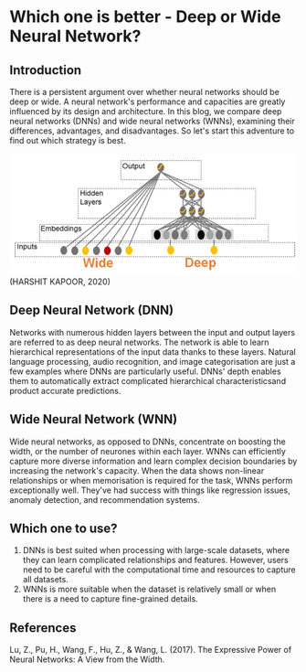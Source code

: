 # Which one is better - Deep or Wide Neural Network?

## Introduction
There is a persistent argument over whether neural networks should be deep or wide. A neural network's performance and capacities are greatly influenced by its design and architecture. In this blog, we compare deep neural networks (DNNs) and wide neural networks (WNNs), examining their differences, advantages, and disadvantages. So let's start this adventure to find out which strategy is best.

![DNN VS WNN](/images/DNN.jpg)
                                 (HARSHIT KAPOOR, 2020)


## Deep Neural Network (DNN)
Networks with numerous hidden layers between the input and output layers are referred to as deep neural networks. The network is able to learn hierarchical representations of the input data thanks to these layers. Natural language processing, audio recognition, and image categorisation are just a few examples where DNNs are particularly useful. DNNs' depth enables them to automatically extract complicated hierarchical characteristicsand product accurate predictions.

## Wide Neural Network (WNN)
Wide neural networks, as opposed to DNNs, concentrate on boosting the width, or the number of neurones within each layer. WNNs can efficiently capture more diverse information and learn complex decision boundaries by increasing the network's capacity. When the data shows non-linear relationships or when memorisation is required for the task, WNNs perform exceptionally well. They've had success with things like regression issues, anomaly detection, and recommendation systems.

## Which one to use?
1. DNNs is best suited when processing with large-scale datasets, where they can learn complicated relationships and features. However, users need to be careful with the computational time and resources to capture all datasets. 
2. WNNs is more suitable when the dataset is relatively small or when there is a need to capture fine-grained details.

## References
Lu, Z., Pu, H., Wang, F., Hu, Z., & Wang, L. (2017). The Expressive Power of Neural Networks: A View from the Width. 
